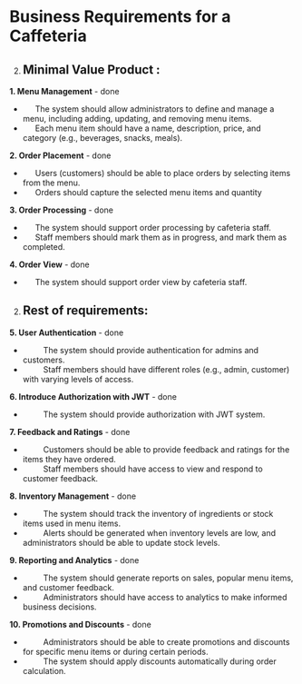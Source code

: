 ﻿# Business Requirements for a Caffeteria  
2. ## Minimal Value Product :

**1. Menu Management** - done

- `   `The system should allow administrators to define and manage a menu, including adding, updating, and removing menu items.
- `   `Each menu item should have a name, description, price, and category (e.g., beverages, snacks, meals).

**2. Order Placement** - done

- `   `Users (customers) should be able to place orders by selecting items from the menu.
- `   `Orders should capture the selected menu items and quantity

**3. Order Processing** - done

- `   `The system should support order processing by cafeteria staff.
- `   `Staff members should mark them as in progress, and mark them as completed.

**4. Order View** - done

- `   `The system should support order view by cafeteria staff.


2. ## Rest of requirements:

**5.     User Authentication**   - done

- `     `The system should provide authentication for admins and customers.
- `     `Staff members should have different roles (e.g., admin, customer) with varying levels of access.

**6.     Introduce Authorization with JWT**   - done

- `     `The system should provide authorization with JWT system.


**7.     Feedback and Ratings**  - done

- `     `Customers should be able to provide feedback and ratings for the items they have ordered.
- `     `Staff members should have access to view and respond to customer feedback.

**8.     Inventory Management**  - done

- `     `The system should track the inventory of ingredients or stock items used in menu items.
- `     `Alerts should be generated when inventory levels are low, and administrators should be able to update stock levels.

**9.     Reporting and Analytics** - done

- `     `The system should generate reports on sales, popular menu items, and customer feedback.
- `     `Administrators should have access to analytics to make informed business decisions.

**10.    Promotions and Discounts** - done

- `     `Administrators should be able to create promotions and discounts for specific menu items or during certain periods.
- `     `The system should apply discounts automatically during order calculation.




